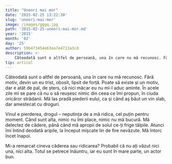 ```yaml
---
title: "Uneori mai mor"
date: '2015-02-25 13:22:30'
slug: 'uneori-mai-mor'
image: /images/gggq.jpg
path: '2015-02-25-uneori-mai-mor.md'
year: '2015'
month: '02'
day: '25'
author: 59b473454e63ea7e4713a3cd
description: >-
    Câteodată sunt o altfel de persoană, una în care nu mă recunosc. Fără motiv, devin un eu trist, obosit, lipsit de forță. Poate să existe și un motiv, dar e atât de pal, de șters, că nici măcar eu nu m
tip: articol
---
```

<div class="kg-card-markdown"><p>Câteodată sunt o altfel de persoană, una în care nu mă recunosc. Fără motiv, devin un eu trist, obosit, lipsit de forță. Poate să existe și un motiv, dar e atât de pal, de șters, că nici măcar eu nu mi-l aduc aminte. În acele zile mi se pare că nu o să reușesc nimic din ceea ce îmi propun, în ciuda oricăror strădanii. Mă las pradă piederii eului, ca și când aș băut un vin slab, dar amestecat cu droguri.</p>
<p>Vinul e pierderea, drogul – neputința de a mă ridica, cel puțin pentru moment. Când sunt alta, nimic nu îmi place, nimic nu mă bucură. Mă delectez de cădere, până când mă apropii de solul ce-ți frige tălpile. Atunci îmi întind deodată aripile, la început mișcate lin de fire nevăzute. Mă întorc încet înapoi.</p>
<p>Mi-a remarcat cineva căderea sau ridicarea? Probabil că nu ați văzut nici una, nici alta. Totul se petrece înăuntru, iar eu sunt în mare parte, un actor bun.</p>
</div>
    